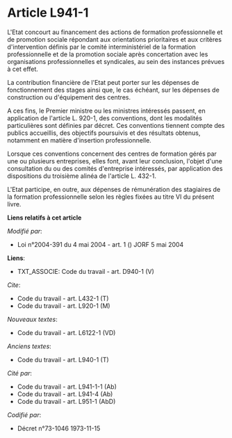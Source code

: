 # Article L941-1

L'Etat concourt au financement des actions de formation professionnelle et de promotion sociale répondant aux orientations
prioritaires et aux critères d'intervention définis par le comité interministériel de la formation professionnelle et de la
promotion sociale après concertation avec les organisations professionnelles et syndicales, au sein des instances prévues à
cet effet.

La contribution financière de l'Etat peut porter sur les dépenses de fonctionnement des stages ainsi que, le cas échéant, sur
les dépenses de construction ou d'équipement des centres.

A ces fins, le Premier ministre ou les ministres intéressés passent, en application de l'article L. 920-1, des conventions,
dont les modalités particulières sont définies par décret. Ces conventions tiennent compte des publics accueillis, des
objectifs poursuivis et des résultats obtenus, notamment en matière d'insertion professionnelle.

Lorsque ces conventions concernent des centres de formation gérés par une ou plusieurs entreprises, elles font, avant leur
conclusion, l'objet d'une consultation du ou des comités d'entreprise intéressés, par application des dispositions du
troisième alinéa de l'article L.  432-1.

L'Etat participe, en outre, aux dépenses de rémunération des stagiaires de la formation professionnelle selon les règles
fixées au titre VI du présent livre.

**Liens relatifs à cet article**

_Modifié par_:

  - Loi n°2004-391 du 4 mai 2004 - art. 1 () JORF 5 mai 2004

**Liens**:

  - TXT_ASSOCIE: Code du travail - art. D940-1 (V)

_Cite_:

  - Code du travail - art. L432-1 (T)
  - Code du travail - art. L920-1 (M)

_Nouveaux textes_:

  - Code du travail - art. L6122-1 (VD)

_Anciens textes_:

  - Code du travail - art. L940-1 (T)

_Cité par_:

  - Code du travail - art. L941-1-1 (Ab)
  - Code du travail - art. L941-4 (Ab)
  - Code du travail - art. L951-1 (AbD)

_Codifié par_:

  - Décret n°73-1046 1973-11-15
